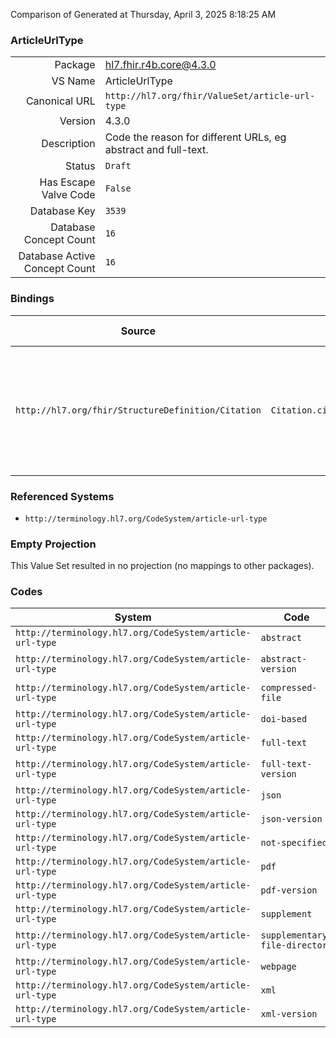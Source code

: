Comparison of 
Generated at Thursday, April 3, 2025 8:18:25 AM

### ArticleUrlType

|      |     |
| ---: | --- |
| Package | hl7.fhir.r4b.core@4.3.0 |
| VS Name | ArticleUrlType |
| Canonical URL | `http://hl7.org/fhir/ValueSet/article-url-type` |
| Version | 4.3.0 |
| Description | Code the reason for different URLs, eg abstract and full-text. |
| Status | `Draft` |
| Has Escape Valve Code | `False` |
| Database Key | `3539` |
| Database Concept Count | `16` |
| Database Active Concept Count | `16` |
### Bindings

| Source | Element | Binding | Strength | Element Short |
| ------ | ------- | ------- | -------- | ------------- |
| `http://hl7.org/fhir/StructureDefinition/Citation` | `Citation.citedArtifact.webLocation.type` | `http://hl7.org/fhir/ValueSet/article-url-type` | `Extensible` | Code the reason for different URLs, e.g. abstract and full-text |

### Referenced Systems

* `http://terminology.hl7.org/CodeSystem/article-url-type`
### Empty Projection

This Value Set resulted in no projection (no mappings to other packages).

### Codes

| System | Code | Display |
| ------ | ---- | ------- |
| `http://terminology.hl7.org/CodeSystem/article-url-type` | `abstract` | Abstract |
| `http://terminology.hl7.org/CodeSystem/article-url-type` | `abstract-version` | Abstract Version |
| `http://terminology.hl7.org/CodeSystem/article-url-type` | `compressed-file` | Compressed file |
| `http://terminology.hl7.org/CodeSystem/article-url-type` | `doi-based` | DOI Based |
| `http://terminology.hl7.org/CodeSystem/article-url-type` | `full-text` | Full-Text |
| `http://terminology.hl7.org/CodeSystem/article-url-type` | `full-text-version` | Full-Text Version |
| `http://terminology.hl7.org/CodeSystem/article-url-type` | `json` | JSON |
| `http://terminology.hl7.org/CodeSystem/article-url-type` | `json-version` | JSON Version |
| `http://terminology.hl7.org/CodeSystem/article-url-type` | `not-specified` | Not Specified |
| `http://terminology.hl7.org/CodeSystem/article-url-type` | `pdf` | PDF |
| `http://terminology.hl7.org/CodeSystem/article-url-type` | `pdf-version` | PDF Version |
| `http://terminology.hl7.org/CodeSystem/article-url-type` | `supplement` | Supplement |
| `http://terminology.hl7.org/CodeSystem/article-url-type` | `supplementary-file-directory` | Supplementary file directory |
| `http://terminology.hl7.org/CodeSystem/article-url-type` | `webpage` | Webpage |
| `http://terminology.hl7.org/CodeSystem/article-url-type` | `xml` | XML |
| `http://terminology.hl7.org/CodeSystem/article-url-type` | `xml-version` | XML |
